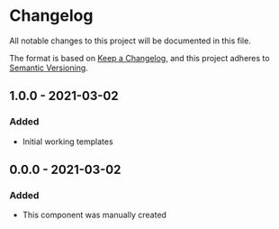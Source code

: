 # Changelog

All notable changes to this project will be documented in this file.

The format is based on [Keep a
Changelog](https://keepachangelog.com/en/1.0.0/), and this project adheres to
[Semantic Versioning](https://semver.org/spec/v2.0.0.html).

## 1.0.0 - 2021-03-02

### Added

- Initial working templates

## 0.0.0 - 2021-03-02

### Added

- This component was manually created
